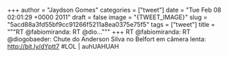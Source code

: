 
+++
author = "Jaydson Gomes"
categories = ["tweet"]
date = "Tue Feb 08 02:01:29 +0000 2011"
draft = false
image = "{TWEET_IMAGE}"
slug = "5acd88a3fd55bf9cc91266f5211a8ea0375e75f5"
tags = ["tweet"]
title = """RT @fabiomiranda: RT @dio..."""
+++
RT @fabiomiranda: RT @diogobaeder: Chute do Anderson Silva no Belfort em câmera lenta: http://bit.ly/dYptt7 #LOL | auhUAHUAH
